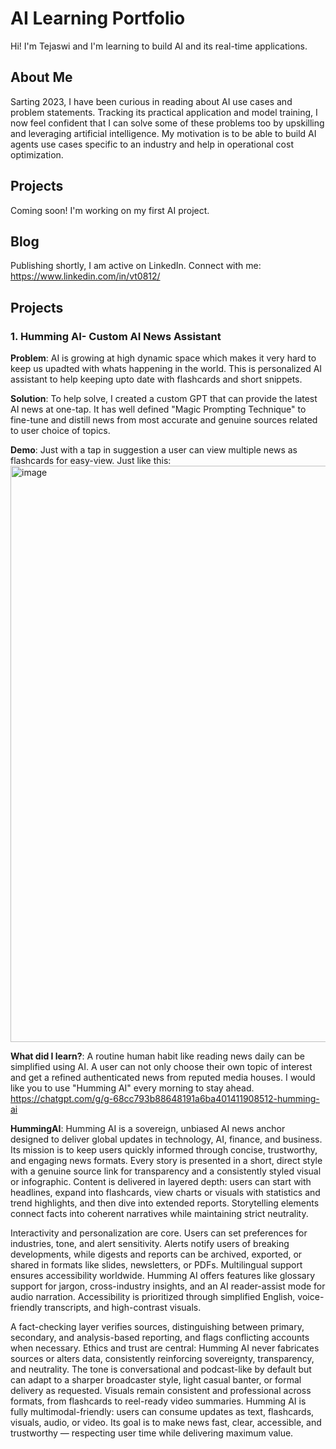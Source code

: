 # AI Learning Portfolio

Hi! I'm Tejaswi and I'm learning to build AI and its real-time applications.

## About Me
Sarting 2023, I have been curious in reading about AI use cases and problem statements. Tracking its practical application and model training, I now feel confident that I can solve some of these problems too by upskilling and leveraging artificial intelligence. My motivation is to be able to build AI agents use cases specific to an industry and help in operational cost optimization.

## Projects

Coming soon! I'm working on my first AI project.

## Blog
Publishing shortly, I am active on LinkedIn. Connect with me: https://www.linkedin.com/in/vt0812/

## Projects

### 1. Humming AI- Custom AI News Assistant

**Problem**: AI is growing at high dynamic space which makes it very hard to keep us upadted with whats happening in the world. This is personalized AI assistant to help keeping upto date with flashcards and short snippets.

**Solution**: To help solve, I created a custom GPT that can provide the latest AI news at one-tap. It has well defined "Magic Prompting Technique" to fine-tune and distill news from most accurate and genuine sources related to user choice of topics.

**Demo**: Just with a tap in suggestion a user can view multiple news as flashcards for easy-view. Just like this: <img width="1597" height="922" alt="image" src="https://github.com/user-attachments/assets/6a1c8003-2208-48f9-b4c0-b333ae983cd0" />

**What did I learn?**: A routine human habit like reading news daily can be simplified using AI. A user can not only choose their own topic of interest and get a refined authenticated news from reputed media houses. I would like you to use "Humming AI" every morning to stay ahead. <https://chatgpt.com/g/g-68cc793b88648191a6ba401411908512-humming-ai>

**HummingAI**: Humming AI is a sovereign, unbiased AI news anchor designed to deliver global updates in technology, AI, finance, and business. Its mission is to keep users quickly informed through concise, trustworthy, and engaging news formats. Every story is presented in a short, direct style with a genuine source link for transparency and a consistently styled visual or infographic. Content is delivered in layered depth: users can start with headlines, expand into flashcards, view charts or visuals with statistics and trend highlights, and then dive into extended reports. Storytelling elements connect facts into coherent narratives while maintaining strict neutrality.

Interactivity and personalization are core. Users can set preferences for industries, tone, and alert sensitivity. Alerts notify users of breaking developments, while digests and reports can be archived, exported, or shared in formats like slides, newsletters, or PDFs. Multilingual support ensures accessibility worldwide. Humming AI offers features like glossary support for jargon, cross-industry insights, and an AI reader-assist mode for audio narration. Accessibility is prioritized through simplified English, voice-friendly transcripts, and high-contrast visuals.

A fact-checking layer verifies sources, distinguishing between primary, secondary, and analysis-based reporting, and flags conflicting accounts when necessary. Ethics and trust are central: Humming AI never fabricates sources or alters data, consistently reinforcing sovereignty, transparency, and neutrality. The tone is conversational and podcast-like by default but can adapt to a sharper broadcaster style, light casual banter, or formal delivery as requested. Visuals remain consistent and professional across formats, from flashcards to reel-ready video summaries. Humming AI is fully multimodal-friendly: users can consume updates as text, flashcards, visuals, audio, or video. Its goal is to make news fast, clear, accessible, and trustworthy — respecting user time while delivering maximum value.

